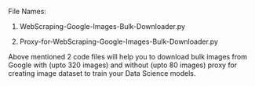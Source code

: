 File Names:

1. WebScraping-Google-Images-Bulk-Downloader.py

2. Proxy-for-WebScraping-Google-Images-Bulk-Downloader.py

Above mentioned 2 code files will help you to download bulk images from Google with (upto 320 images) and without (upto 80 images) proxy for creating image dataset to train your Data Science models.
